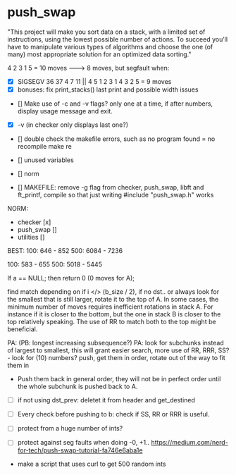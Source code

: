 # push_swap

"This project will make you sort data on a stack, with a limited set of instructions, using
the lowest possible number of actions. To succeed you’ll have to manipulate various
types of algorithms and choose the one (of many) most appropriate solution for an
optimized data sorting."

4 2 3 1 5 = 10 moves ---> 8 moves, but segfault when:
- [x] SIGSEGV 36 37 4 7 11 || 4 5 1 2 3
1 4 3 2 5 = 9 moves
- [x] bonuses: fix print_stacks() last print and possible width issues

- [] Make use of -c and -v flags? only one at a time, if after numbers, display
usage message and exit.
- [x] -v (in checker only displays last one?)


- [] double check the makefile errors, such as no program found = no recompile make re
- [] unused variables
- [] norm


- [] MAKEFILE: remove -g flag from checker, push_swap, libft and ft_printf, compile so that just writing #include "push_swap.h" works

NORM:
- checker [x]
- push_swap []
- utilities []

BEST:
100: 646 - 852
500: 6084 - 7236

100: 583 - 655
500: 5018 - 5445


If a == NULL; then return 0 (0 moves for A);

find match depending on if i </> (b_size / 2), if no dst.. or always look for
the smallest that is still larger, rotate it to the top of A. In some cases,
the minimum number of moves requires inefficient rotations in stack A. For instance
if it is closer to the bottom, but the one in stack B is closer to the top relatively speaking.
The use of RR to match both to the top might be beneficial.

PA: (PB: longest increasing subsequence?)
PA: look for subchunks instead of largest to smallest, this will grant easier search,
more use of RR, RRR, SS? - look for (10) numbers? push, get them in order, rotate out
of the way to fit them in
- Push them back in general order, they will not be in perfect order until the
whole subchunk is pushed back to A.

- [ ] if not using dst_prev: deletet it from header and get_destined
- [ ] Every check before pushing to b: check if SS, RR or RRR is useful.

- [ ] protect from a huge number of ints?
- [ ] protect against seg faults when doing -0, +1..
https://medium.com/nerd-for-tech/push-swap-tutorial-fa746e6aba1e
- make a script that uses curl to get 500 random ints
